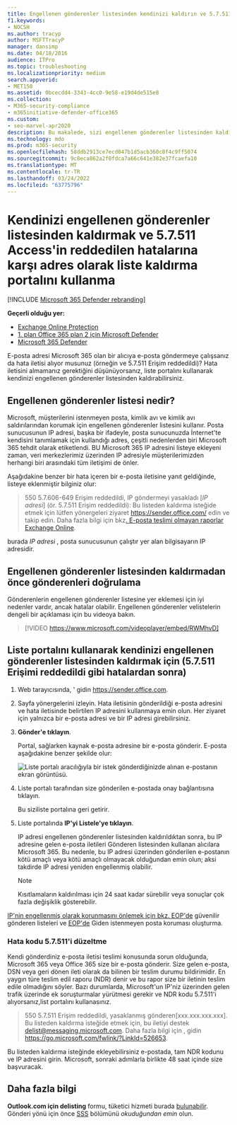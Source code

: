 ```yaml
---
title: Engellenen gönderenler listesinden kendinizi kaldırın ve 5.7.511 Erişim engellendi hatalarına neden olun
f1.keywords:
- NOCSH
ms.author: tracyp
author: MSFTTracyP
manager: dansimp
ms.date: 04/18/2016
audience: ITPro
ms.topic: troubleshooting
ms.localizationpriority: medium
search.appverid:
- MET150
ms.assetid: 0bcecdd4-3343-4cc0-9e58-e19d4de515e8
ms.collection:
- M365-security-compliance
- m365initiative-defender-office365
ms.custom:
- seo-marvel-apr2020
description: Bu makalede, sizi engellenen gönderenler listesinden kaldırmak için deliste Microsoft 365 kullanmayı öğrenirsiniz. Bu, 5.7.511 Erişim reddedildi hatalarına verilen en iyi yanıttır.
ms.technology: mdo
ms.prod: m365-security
ms.openlocfilehash: 58ddb2913ce7ecd047b1d5acb360c8f4c9ff5074
ms.sourcegitcommit: 9c8eca862a2f0fdca7a66c641e382e37fcaefa10
ms.translationtype: MT
ms.contentlocale: tr-TR
ms.lasthandoff: 03/24/2022
ms.locfileid: "63775796"
---
```

# <a name="use-the-delist-portal-to-remove-yourself-from-the-blocked-senders-list-and-address-57511-access-denied-errors"></a>Kendinizi engellenen gönderenler listesinden kaldırmak ve 5.7.511 Access'in reddedilen hatalarına karşı adres olarak liste kaldırma portalını kullanma

[!INCLUDE [Microsoft 365 Defender rebranding](../includes/microsoft-defender-for-office.md)]

**Geçerli olduğu yer:**
- [Exchange Online Protection](exchange-online-protection-overview.md)
- [1. plan Office 365 plan 2 için Microsoft Defender](defender-for-office-365.md)
- [Microsoft 365 Defender](../defender/microsoft-365-defender.md)

E-posta adresi Microsoft 365 olan bir alıcıya e-posta göndermeye çalışsanız da hata iletisi alıyor musunuz (örneğin ve 5.7.511 Erişim reddedildi)? Hata iletisini almamanız gerektiğini düşünüyorsanız, liste portalını kullanarak kendinizi engellenen gönderenler listesinden kaldırabilirsiniz.

## <a name="what-is-the-blocked-senders-list"></a>Engellenen gönderenler listesi nedir?

Microsoft, müşterilerini istenmeyen posta, kimlik avı ve kimlik avı saldırılarından korumak için engellenen gönderenler listesini kullanır. Posta sunucusunun IP adresi, başka bir ifadeyle, posta sunucunuzda İnternet'te kendisini tanımlamak için kullandığı adres, çeşitli nedenlerden biri Microsoft 365 tehdit olarak etiketlendi. BU Microsoft 365 IP adresini listeye ekleyeni zaman, veri merkezlerimiz üzerinden IP adresiyle müşterilerimizden herhangi biri arasındaki tüm iletişimi de önler.

Aşağıdakine benzer bir hata içeren bir e-posta iletisine yanıt geldiğinde, listeye eklenmiştir bilginiz olur:

> 550 5.7.606-649 Erişim reddedildi, IP göndermeyi yasakladı [_IP adresi_] (ör. 5.7.511 Erişim reddedildi): Bu listeden kaldırma isteğide etmek için lütfen yönergeleri ziyaret <https://sender.office.com/> edin ve takip edin. Daha fazla bilgi için bkz[. E-posta teslimi olmayan raporlar Exchange Online](/Exchange/mail-flow-best-practices/non-delivery-reports-in-exchange-online/non-delivery-reports-in-exchange-online).

burada  _IP adresi_ , posta sunucusunun çalıştır yer alan bilgisayarın IP adresidir.

## <a name="verify-senders-before-removing-them-from-the-blocked-senders-list"></a>Engellenen gönderenler listesinden kaldırmadan önce gönderenleri doğrulama

Gönderenlerin engellenen gönderenler listesine yer eklemesi için iyi nedenler vardır, ancak hatalar olabilir. Engellenen gönderenler velistelerin dengeli bir açıklaması için bu videoya bakın.
<p>

> [!VIDEO https://www.microsoft.com/videoplayer/embed/RWMhvD]

## <a name="to-use-delist-portal-to-remove-yourself-from-the-blocked-senders-list-after-errors-like-57511-access-denied"></a>Liste portalını kullanarak kendinizi engellenen gönderenler listesinden kaldırmak için (5.7.511 Erişimi reddedildi gibi hatalardan sonra)

1. Web tarayıcısında, ' gidin <https://sender.office.com>.

2. Sayfa yönergelerini izleyin. Hata iletisinin gönderildiği e-posta adresini ve hata iletisinde belirtilen IP adresini kullanmaya emin olun. Her ziyaret için yalnızca bir e-posta adresi ve bir IP adresi girebilirsiniz.

3. **Gönder'e tıklayın**.

    Portal, sağlarken kaynak e-posta adresine bir e-posta gönderir. E-posta aşağıdakine benzer şekilde olur:

    ![Liste portalı aracılığıyla bir istek gönderdiğinizde alınan e-postanın ekran görüntüsü.](../../media/bf13e4f7-f68c-4e46-baa7-b6ab4cfc13f3.png)

4. Liste portalı tarafından size gönderilen e-postada onay bağlantısına tıklayın.

    Bu siziliste portalına geri getirir.

5. Liste portalında **IP'yi Listele'ye tıklayın**.

    IP adresi engellenen gönderenler listesinden kaldırıldıktan sonra, bu IP adresine gelen e-posta iletileri Gönderen listesinden kullanan alıcılara Microsoft 365. Bu nedenle, bu IP adresi üzerinden gönderilen e-postanın kötü amaçlı veya kötü amaçlı olmayacak olduğundan emin olun; aksi takdirde IP adresi yeniden engellenmiş olabilir.

    > [!NOTE]
    > Kısıtlamaların kaldırılması için 24 saat kadar sürebilir veya sonuçlar çok fazla değişiklik gösterebilir.

[IP'nin engellenmiş olarak korunmasını önlemek için bkz. EOP'de](create-safe-sender-lists-in-office-365.md) güvenilir gönderen listeleri ve [EOP'de](outbound-spam-controls.md) Giden istenmeyen posta koruması oluşturma.

### <a name="how-do-fix-error-code-57511"></a>Hata kodu 5.7.511'i düzeltme

Kendi gönderdiniz e-posta iletisi teslimi konusunda sorun olduğunda, Microsoft 365 veya Office 365 size bir e-posta gönderir. Size gelen e-posta, DSN veya geri dönen ileti olarak da bilinen bir teslim durumu bildirimidir. En yaygın türe teslim edil raporu (NDR) denir ve bu rapor size bir iletinin teslim edile olmadığını söyler. Bazı durumlarda, Microsoft'un IP'niz üzerinden gelen trafik üzerinde ek soruşturmalar yürütmesi gerekir ve NDR kodu 5.7.511'i alıyorsanız,list portalını kullanasınız.

> 550 5.7.511 Erişim reddedildi, yasaklanmış gönderen[xxx.xxx.xxx.xxx]. Bu listeden kaldırma isteğide etmek için, bu iletiyi destek delist@messaging.microsoft.com. Daha fazla bilgi için , gidin <https://go.microsoft.com/fwlink/?LinkId=526653>.

Bu listeden kaldırma isteğinde ekleyebilirsiniz e-postada, tam NDR kodunu ve IP adresini girin. Microsoft, sonraki adımlarla birlikte 48 saat içinde size başvuracak.

## <a name="more-information"></a>Daha fazla bilgi

**Outlook.com için delisting** formu, tüketici hizmeti burada [bulunabilir](https://support.microsoft.com/supportrequestform/8ad563e3-288e-2a61-8122-3ba03d6b8d75). Gönderi yönü için önce [SSS](https://sendersupport.olc.protection.outlook.com/pm/troubleshooting.aspx) bölümünü _okuduğundan emin_ olun.
